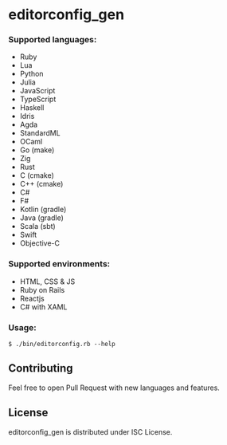 # editorconfig_gen

### Supported languages:

- Ruby
- Lua
- Python
- Julia
- JavaScript
- TypeScript
- Haskell
- Idris
- Agda
- StandardML
- OCaml
- Go (make)
- Zig
- Rust
- C (cmake)
- C++ (cmake)
- C#
- F#
- Kotlin (gradle)
- Java (gradle)
- Scala (sbt)
- Swift
- Objective-C

### Supported environments:

- HTML, CSS & JS
- Ruby on Rails
- Reactjs
- C# with XAML

### Usage:

```
$ ./bin/editorconfig.rb --help
```

## Contributing

Feel free to open Pull Request with new languages and features.

## License

editorconfig_gen is distributed under ISC License.

